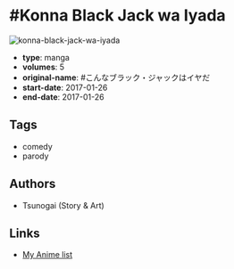 # #Konna Black Jack wa Iyada

![konna-black-jack-wa-iyada](https://cdn.myanimelist.net/images/manga/3/239206.jpg)

-   **type**: manga
-   **volumes**: 5
-   **original-name**: #こんなブラック・ジャックはイヤだ
-   **start-date**: 2017-01-26
-   **end-date**: 2017-01-26

## Tags

-   comedy
-   parody

## Authors

-   Tsunogai (Story & Art)

## Links

-   [My Anime list](https://myanimelist.net/manga/130617/Konna_Black_Jack_wa_Iyada)
